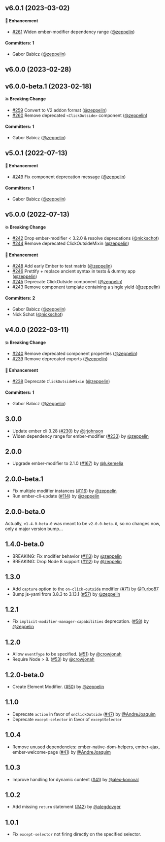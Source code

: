 




## v6.0.1 (2023-03-02)

#### :rocket: Enhancement
* [#261](https://github.com/zeppelin/ember-click-outside/pull/261) Widen ember-modifier dependency range ([@zeppelin](https://github.com/zeppelin))

#### Committers: 1
- Gabor Babicz ([@zeppelin](https://github.com/zeppelin))

## v6.0.0 (2023-02-28)

## v6.0.0-beta.1 (2023-02-18)

#### :boom: Breaking Change
* [#259](https://github.com/zeppelin/ember-click-outside/pull/259) Convert to V2 addon format ([@zeppelin](https://github.com/zeppelin))
* [#260](https://github.com/zeppelin/ember-click-outside/pull/260) Remove deprecated `<ClickOutside>` component ([@zeppelin](https://github.com/zeppelin))

#### Committers: 1
- Gabor Babicz ([@zeppelin](https://github.com/zeppelin))

## v5.0.1 (2022-07-13)

#### :rocket: Enhancement
* [#249](https://github.com/zeppelin/ember-click-outside/pull/249) Fix component deprecation message ([@zeppelin](https://github.com/zeppelin))

#### Committers: 1
- Gabor Babicz ([@zeppelin](https://github.com/zeppelin))

## v5.0.0 (2022-07-13)

#### :boom: Breaking Change
* [#242](https://github.com/zeppelin/ember-click-outside/pull/242) Drop ember-modifier < 3.2.0 & resolve deprecations ([@nickschot](https://github.com/nickschot))
* [#244](https://github.com/zeppelin/ember-click-outside/pull/244) Remove deprecated ClickOutsideMixin ([@zeppelin](https://github.com/zeppelin))

#### :rocket: Enhancement
* [#248](https://github.com/zeppelin/ember-click-outside/pull/248) Add early Ember to test matrix ([@zeppelin](https://github.com/zeppelin))
* [#246](https://github.com/zeppelin/ember-click-outside/pull/246) Prettify + replace ancient syntax in tests & dummy app ([@zeppelin](https://github.com/zeppelin))
* [#245](https://github.com/zeppelin/ember-click-outside/pull/245) Deprecate ClickOutside component ([@zeppelin](https://github.com/zeppelin))
* [#243](https://github.com/zeppelin/ember-click-outside/pull/243) Remove component template containing a single yield ([@zeppelin](https://github.com/zeppelin))

#### Committers: 2
- Gabor Babicz ([@zeppelin](https://github.com/zeppelin))
- Nick Schot ([@nickschot](https://github.com/nickschot))

## v4.0.0 (2022-03-11)

#### :boom: Breaking Change
* [#240](https://github.com/zeppelin/ember-click-outside/pull/240) Remove deprecated component properties ([@zeppelin](https://github.com/zeppelin))
* [#239](https://github.com/zeppelin/ember-click-outside/pull/239) Remove deprecated exports ([@zeppelin](https://github.com/zeppelin))

#### :rocket: Enhancement
* [#238](https://github.com/zeppelin/ember-click-outside/pull/238) Deprecate `ClickOutsideMixin` ([@zeppelin](https://github.com/zeppelin))

#### Committers: 1
- Gabor Babicz ([@zeppelin](https://github.com/zeppelin))

## 3.0.0

* Update ember cli 3.28 ([#230](https://github.com/zeppelin/ember-click-outside/pull/230)) by [@jrjohnson](https://github.com/jrjohnson)
* Widen dependency range for ember-modifier ([#233](https://github.com/zeppelin/ember-click-outside/pull/233)) by [@zeppelin](https://github.com/zeppelin)

## 2.0.0

* Upgrade ember-modifier to 2.1.0 ([#167](https://github.com/zeppelin/ember-click-outside/pull/167)) by [@lukemelia](https://github.com/lukemelia)

## 2.0.0-beta.1

* Fix multiple modifier instances ([#116](https://github.com/zeppelin/ember-click-outside/pull/116)) by [@zeppelin](https://github.com/zeppelin)
* Run ember-cli-update ([#114](https://github.com/zeppelin/ember-click-outside/pull/114)) by [@zeppelin](https://github.com/zeppelin)

## 2.0.0-beta.0

Actually, `v1.4.0-beta.0` was meant to be `v2.0.0-beta.0`, so no changes now, only a major version bump...

## 1.4.0-beta.0

* BREAKING: Fix modifier behavior ([#113](https://github.com/zeppelin/ember-click-outside/pull/113)) by [@zeppelin](https://github.com/zeppelin)
* BREAKING: Drop Node 8 support ([#112](https://github.com/zeppelin/ember-click-outside/pull/113)) by [@zeppelin](https://github.com/zeppelin)

## 1.3.0

* Add `capture` option to the `on-click-outside` modifier ([#71](https://github.com/zeppelin/ember-click-outside/pull/71)) by [@Turbo87](https://github.com/Turbo87)
* Bump js-yaml from 3.8.3 to 3.13.1 ([#57](https://github.com/zeppelin/ember-click-outside/pull/57)) by [@zeppelin](https://github.com/zeppelin)

## 1.2.1

* Fix `implicit-modifier-manager-capabilities` deprecation. ([#58](https://github.com/zeppelin/ember-click-outside/pull/58)) by [@zeppelin](https://github.com/zeppelin)

## 1.2.0

* Allow `eventType` to be specified. ([#51](https://github.com/zeppelin/ember-click-outside/pull/51)) by [@crowjonah](https://github.com/crowjonah)
* Require Node > 8. ([#53](https://github.com/zeppelin/ember-click-outside/pull/53)) by [@crowjonah](https://github.com/crowjonah)

## 1.2.0-beta.0

* Create Element Modifier. ([#50](https://github.com/zeppelin/ember-click-outside/pull/50)) by [@zeppelin](https://github.com/zeppelin)

## 1.1.0

* Deprecate `action` in favor of `onClickOutside` ([#47](https://github.com/zeppelin/ember-click-outside/pull/47)) by [@AndreJoaquim](https://github.com/AndreJoaquim)
* Deprecate `except-selector` in favor of `exceptSelector`

## 1.0.4

* Remove unused dependencies: ember-native-dom-helpers, ember-ajax, ember-welcome-page ([#41](https://github.com/zeppelin/ember-click-outside/pull/46)) by [@AndreJoaquim](https://github.com/AndreJoaquim)

## 1.0.3

* Improve handling for dynamic content ([#41](https://github.com/zeppelin/ember-click-outside/pull/41)) by [@alex-konoval](https://github.com/alex-konoval)

## 1.0.2

* Add missing `return` statement ([#42](https://github.com/zeppelin/ember-click-outside/pull/42)) by [@olegdovger](https://github.com/olegdovger)


## 1.0.1

* Fix `except-selector` not firing directly on the specified selector.
